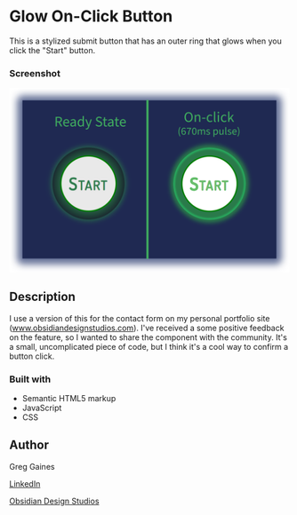 # Glow On-Click Button

This is a stylized submit button that has an outer ring that glows when you click the "Start" button.  

### Screenshot

![Design preview for submit/start button](start_button.png)

## Description

I use a version of this for the contact form on my personal portfolio site (www.obsidiandesignstudios.com).  I've received a some positive feedback on the feature, so I wanted to share the component with the community.  It's a small, uncomplicated piece of code, but I think it's a cool way to confirm a button click.

### Built with

- Semantic HTML5 markup
- JavaScript
- CSS

## Author

Greg Gaines 

[LinkedIn](https://www.linkedin.com/in/greg-gaines-22009295)

[Obsidian Design Studios](https://obsidiandesignstudios.com)
